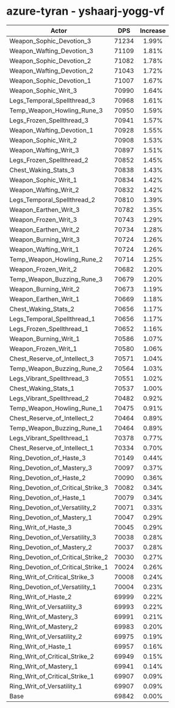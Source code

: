 # azure-tyran - yshaarj-yogg-vf
| Actor | DPS | Increase |
|---|:---:|:---:|
|Weapon_Sophic_Devotion_3|71234|1.99%|
|Weapon_Wafting_Devotion_3|71109|1.81%|
|Weapon_Sophic_Devotion_2|71082|1.78%|
|Weapon_Wafting_Devotion_2|71043|1.72%|
|Weapon_Sophic_Devotion_1|71007|1.67%|
|Weapon_Sophic_Writ_3|70990|1.64%|
|Legs_Temporal_Spellthread_3|70968|1.61%|
|Temp_Weapon_Howling_Rune_3|70950|1.59%|
|Legs_Frozen_Spellthread_3|70941|1.57%|
|Weapon_Wafting_Devotion_1|70928|1.55%|
|Weapon_Sophic_Writ_2|70908|1.53%|
|Weapon_Wafting_Writ_3|70897|1.51%|
|Legs_Frozen_Spellthread_2|70852|1.45%|
|Chest_Waking_Stats_3|70838|1.43%|
|Weapon_Sophic_Writ_1|70834|1.42%|
|Weapon_Wafting_Writ_2|70832|1.42%|
|Legs_Temporal_Spellthread_2|70810|1.39%|
|Weapon_Earthen_Writ_3|70782|1.35%|
|Weapon_Frozen_Writ_3|70743|1.29%|
|Weapon_Earthen_Writ_2|70734|1.28%|
|Weapon_Burning_Writ_3|70724|1.26%|
|Weapon_Wafting_Writ_1|70724|1.26%|
|Temp_Weapon_Howling_Rune_2|70714|1.25%|
|Weapon_Frozen_Writ_2|70682|1.20%|
|Temp_Weapon_Buzzing_Rune_3|70679|1.20%|
|Weapon_Burning_Writ_2|70673|1.19%|
|Weapon_Earthen_Writ_1|70669|1.18%|
|Chest_Waking_Stats_2|70656|1.17%|
|Legs_Temporal_Spellthread_1|70656|1.17%|
|Legs_Frozen_Spellthread_1|70652|1.16%|
|Weapon_Burning_Writ_1|70586|1.07%|
|Weapon_Frozen_Writ_1|70580|1.06%|
|Chest_Reserve_of_Intellect_3|70571|1.04%|
|Temp_Weapon_Buzzing_Rune_2|70564|1.03%|
|Legs_Vibrant_Spellthread_3|70551|1.02%|
|Chest_Waking_Stats_1|70537|1.00%|
|Legs_Vibrant_Spellthread_2|70482|0.92%|
|Temp_Weapon_Howling_Rune_1|70475|0.91%|
|Chest_Reserve_of_Intellect_2|70464|0.89%|
|Temp_Weapon_Buzzing_Rune_1|70464|0.89%|
|Legs_Vibrant_Spellthread_1|70378|0.77%|
|Chest_Reserve_of_Intellect_1|70334|0.70%|
|Ring_Devotion_of_Haste_3|70149|0.44%|
|Ring_Devotion_of_Mastery_3|70097|0.37%|
|Ring_Devotion_of_Haste_2|70090|0.36%|
|Ring_Devotion_of_Critical_Strike_3|70082|0.34%|
|Ring_Devotion_of_Haste_1|70079|0.34%|
|Ring_Devotion_of_Versatility_2|70071|0.33%|
|Ring_Devotion_of_Mastery_1|70047|0.29%|
|Ring_Writ_of_Haste_3|70045|0.29%|
|Ring_Devotion_of_Versatility_3|70038|0.28%|
|Ring_Devotion_of_Mastery_2|70037|0.28%|
|Ring_Devotion_of_Critical_Strike_2|70030|0.27%|
|Ring_Devotion_of_Critical_Strike_1|70024|0.26%|
|Ring_Writ_of_Critical_Strike_3|70008|0.24%|
|Ring_Devotion_of_Versatility_1|70004|0.23%|
|Ring_Writ_of_Haste_2|69999|0.22%|
|Ring_Writ_of_Versatility_3|69993|0.22%|
|Ring_Writ_of_Mastery_3|69991|0.21%|
|Ring_Writ_of_Mastery_2|69983|0.20%|
|Ring_Writ_of_Versatility_2|69975|0.19%|
|Ring_Writ_of_Haste_1|69957|0.16%|
|Ring_Writ_of_Critical_Strike_2|69949|0.15%|
|Ring_Writ_of_Mastery_1|69941|0.14%|
|Ring_Writ_of_Critical_Strike_1|69907|0.09%|
|Ring_Writ_of_Versatility_1|69907|0.09%|
|Base|69842|0.00%|
